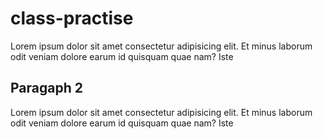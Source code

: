 # class-practise
Lorem ipsum dolor sit amet consectetur adipisicing elit. Et minus laborum odit veniam dolore earum id quisquam quae nam? Iste
## Paragaph 2
Lorem ipsum dolor sit amet consectetur adipisicing elit. Et minus laborum odit veniam dolore earum id quisquam quae nam? Iste
